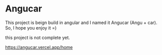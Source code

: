 # Angucar

This project is beign build in angular and I named it Angucar (Angu + car). So, I hope you enjoy it =)

this project is not complete yet.

https://angucar.vercel.app/home
